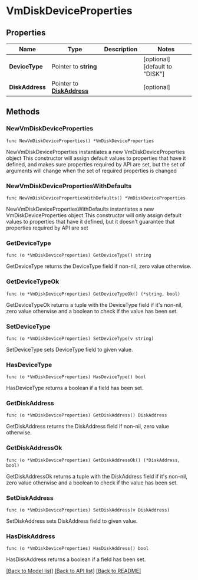 # VmDiskDeviceProperties

## Properties

Name | Type | Description | Notes
------------ | ------------- | ------------- | -------------
**DeviceType** | Pointer to **string** |  | [optional] [default to "DISK"]
**DiskAddress** | Pointer to [**DiskAddress**](DiskAddress.md) |  | [optional] 

## Methods

### NewVmDiskDeviceProperties

`func NewVmDiskDeviceProperties() *VmDiskDeviceProperties`

NewVmDiskDeviceProperties instantiates a new VmDiskDeviceProperties object
This constructor will assign default values to properties that have it defined,
and makes sure properties required by API are set, but the set of arguments
will change when the set of required properties is changed

### NewVmDiskDevicePropertiesWithDefaults

`func NewVmDiskDevicePropertiesWithDefaults() *VmDiskDeviceProperties`

NewVmDiskDevicePropertiesWithDefaults instantiates a new VmDiskDeviceProperties object
This constructor will only assign default values to properties that have it defined,
but it doesn't guarantee that properties required by API are set

### GetDeviceType

`func (o *VmDiskDeviceProperties) GetDeviceType() string`

GetDeviceType returns the DeviceType field if non-nil, zero value otherwise.

### GetDeviceTypeOk

`func (o *VmDiskDeviceProperties) GetDeviceTypeOk() (*string, bool)`

GetDeviceTypeOk returns a tuple with the DeviceType field if it's non-nil, zero value otherwise
and a boolean to check if the value has been set.

### SetDeviceType

`func (o *VmDiskDeviceProperties) SetDeviceType(v string)`

SetDeviceType sets DeviceType field to given value.

### HasDeviceType

`func (o *VmDiskDeviceProperties) HasDeviceType() bool`

HasDeviceType returns a boolean if a field has been set.

### GetDiskAddress

`func (o *VmDiskDeviceProperties) GetDiskAddress() DiskAddress`

GetDiskAddress returns the DiskAddress field if non-nil, zero value otherwise.

### GetDiskAddressOk

`func (o *VmDiskDeviceProperties) GetDiskAddressOk() (*DiskAddress, bool)`

GetDiskAddressOk returns a tuple with the DiskAddress field if it's non-nil, zero value otherwise
and a boolean to check if the value has been set.

### SetDiskAddress

`func (o *VmDiskDeviceProperties) SetDiskAddress(v DiskAddress)`

SetDiskAddress sets DiskAddress field to given value.

### HasDiskAddress

`func (o *VmDiskDeviceProperties) HasDiskAddress() bool`

HasDiskAddress returns a boolean if a field has been set.


[[Back to Model list]](../README.md#documentation-for-models) [[Back to API list]](../README.md#documentation-for-api-endpoints) [[Back to README]](../README.md)


